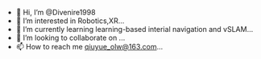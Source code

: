 - 👋 Hi, I’m @Divenire1998
- 👀 I’m interested in Robotics,XR...
- 🌱 I’m currently learning learning-based interial navigation and vSLAM...
- 💞️ I’m looking to collaborate on ...
- 📫 How to reach me qiuyue_olw@163.com...

<!---
Divenire1998/Divenire1998 is a ✨ special ✨ repository because its `README.md` (this file) appears on your GitHub profile.
You can click the Preview link to take a look at your changes.
--->
